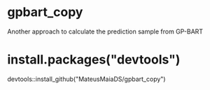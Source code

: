 # gpbart_copy
Another approach to calculate the prediction sample from GP-BART

# install.packages("devtools")
devtools::install_github("MateusMaiaDS/gpbart_copy")
